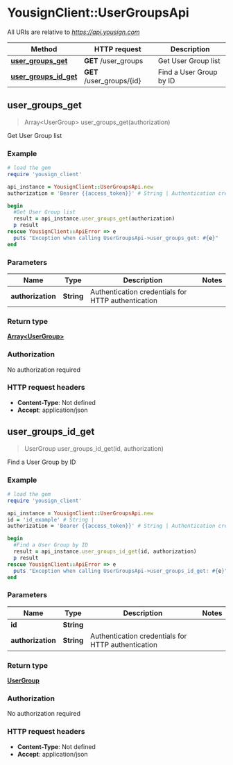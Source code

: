 # YousignClient::UserGroupsApi

All URIs are relative to *https://api.yousign.com*

Method | HTTP request | Description
------------- | ------------- | -------------
[**user_groups_get**](UserGroupsApi.md#user_groups_get) | **GET** /user_groups | Get User Group list
[**user_groups_id_get**](UserGroupsApi.md#user_groups_id_get) | **GET** /user_groups/{id} | Find a User Group by ID



## user_groups_get

> Array&lt;UserGroup&gt; user_groups_get(authorization)

Get User Group list

### Example

```ruby
# load the gem
require 'yousign_client'

api_instance = YousignClient::UserGroupsApi.new
authorization = 'Bearer {{access_token}}' # String | Authentication credentials for HTTP authentication

begin
  #Get User Group list
  result = api_instance.user_groups_get(authorization)
  p result
rescue YousignClient::ApiError => e
  puts "Exception when calling UserGroupsApi->user_groups_get: #{e}"
end
```

### Parameters


Name | Type | Description  | Notes
------------- | ------------- | ------------- | -------------
 **authorization** | **String**| Authentication credentials for HTTP authentication | 

### Return type

[**Array&lt;UserGroup&gt;**](UserGroup.md)

### Authorization

No authorization required

### HTTP request headers

- **Content-Type**: Not defined
- **Accept**: application/json


## user_groups_id_get

> UserGroup user_groups_id_get(id, authorization)

Find a User Group by ID

### Example

```ruby
# load the gem
require 'yousign_client'

api_instance = YousignClient::UserGroupsApi.new
id = 'id_example' # String | 
authorization = 'Bearer {{access_token}}' # String | Authentication credentials for HTTP authentication

begin
  #Find a User Group by ID
  result = api_instance.user_groups_id_get(id, authorization)
  p result
rescue YousignClient::ApiError => e
  puts "Exception when calling UserGroupsApi->user_groups_id_get: #{e}"
end
```

### Parameters


Name | Type | Description  | Notes
------------- | ------------- | ------------- | -------------
 **id** | **String**|  | 
 **authorization** | **String**| Authentication credentials for HTTP authentication | 

### Return type

[**UserGroup**](UserGroup.md)

### Authorization

No authorization required

### HTTP request headers

- **Content-Type**: Not defined
- **Accept**: application/json

